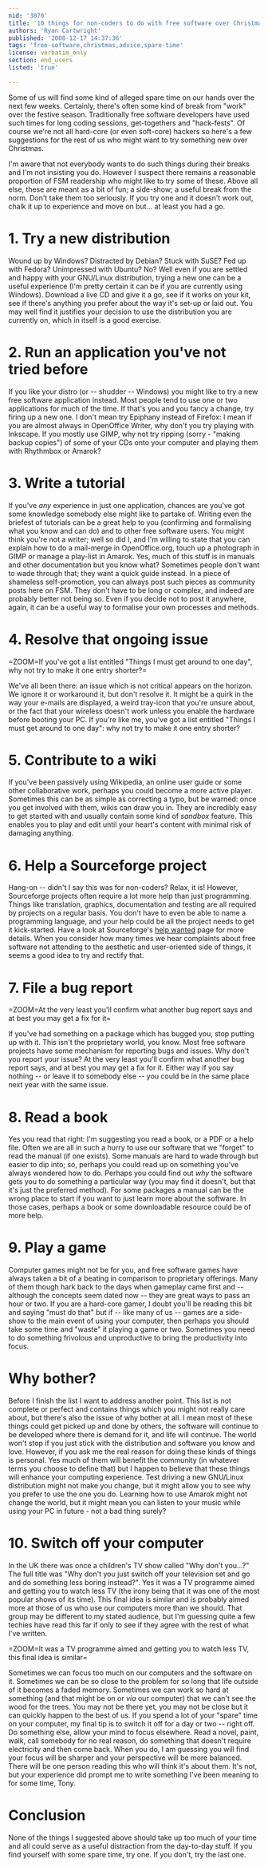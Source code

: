 ```yaml
---
nid: '3070'
title: '10 things for non-coders to do with free software over Christmas'
authors: 'Ryan Cartwright'
published: '2008-12-17 14:37:36'
tags: 'free-software,christmas,advice,spare-time'
license: verbatim_only
section: end_users
listed: 'true'

---
```

Some of us will find some kind of alleged spare time on our hands over the next few weeks. Certainly, there's often some kind of break from "work" over the festive season. Traditionally free software developers have used such times for long coding sessions, get-togethers and "hack-fests". Of course we're not all hard-core (or even soft-core) hackers so here's a few suggestions for the rest of us who might want to try something new over Christmas.

<!--break-->

I'm aware that not everybody wants to do such things during their breaks and I'm not insisting you do. However I suspect there remains a reasonable proportion of FSM readership who might like to try some of these. Above all else, these are meant as a bit of fun; a side-show; a useful break from the norm. Don't take them too seriously. If you try one and it doesn't work out, chalk it up to experience and move on but... at least you had a go.

# 1. Try a new distribution

Wound up by Windows? Distracted by Debian? Stuck with SuSE? Fed up with Fedora? Unimpressed with Ubuntu? No? Well even if you are settled and happy with your GNU/Linux distribution, trying a new one can be a useful experience (I'm pretty certain it can be if you are currently using Windows). Download a live CD and give it a go, see if it works on your kit, see if there's anything you prefer about the way it's set-up or laid out. You may well find it justifies your decision to use the distribution you are currently on, which in itself is a good exercise. 

# 2. Run an application you've not tried before

If you like your distro (or -- shudder -- Windows) you might like to try a new free software application instead. Most people tend to use one or two applications for much of the time. If that's you and you fancy a change, try firing up a new one. I don't mean try Epiphany instead of Firefox: I mean if you are almost always in OpenOffice Writer, why don't you try playing with Inkscape. If you mostly use GIMP, why not try ripping (sorry - "making backup copies") of some of your CDs onto your computer and playing them with Rhythmbox or Amarok?

# 3. Write a tutorial

If you've _any_ experience in just one application, chances are you've got some knowledge somebody else might like to partake of. Writing even the briefest of tutorials can be a great help to you (confirming and formalising what you know and can do) and to other free software users.  You might think you're not a writer; well so did I, and I'm willing to state that you can explain how to do a mail-merge in OpenOffice.org, touch up a photograph in GIMP or manage a play-list in Amarok. Yes, much of this stuff is in manuals and other documentation but you know what? Sometimes people don't want to wade through that; they want a quick guide instead. In a piece of shameless self-promotion, you can always post such pieces as community posts here on FSM. They don't have to be long or complex, and indeed are probably better not being so. Even if you decide not to post it anywhere, again, it can be a useful way to formalise your own processes and methods.

# 4. Resolve that ongoing issue

=ZOOM=If you've got a list entitled "Things I must get around to one day", why not try to make it one entry shorter?=

We've all been there: an issue which is not critical appears on the horizon. We ignore it or workaround it, but don't resolve it. It might be a quirk in the way your e-mails are displayed, a weird tray-icon that you're unsure about, or the fact that your wireless doesn't work unless you enable the hardware before booting your PC. If you're like me, you've got a list entitled "Things I must get around to one day": why not try to make it one entry shorter?

# 5. Contribute to a wiki

If you've been passively using Wikipedia, an online user guide or some other collaborative work, perhaps you could become a more active player.  Sometimes this can be as simple as correcting a typo, but be warned: once you get involved with them, wikis can draw you in. They are incredibly easy to get started with and usually contain some kind of *sandbox* feature.  This enables you to play and edit until your heart's content with minimal risk of damaging anything.

# 6. Help a Sourceforge project

Hang-on -- didn't I say this was for non-coders? Relax, it is! However, Sourceforge projects often require a lot more help than just programming. Things like translation, graphics, documentation and testing are all required by projects on a regular basis. You don't have to even be able to name a programming language, and your help could be all the project needs to get it kick-started. Have a look at Sourceforge's [help wanted](http://sourceforge.net/people/) page for more details. When you  consider how many times we hear complaints about free software not attending to the aesthetic and user-oriented side of things, it seems a good idea to try and rectify that.

# 7. File a bug report

=ZOOM=At the very least you'll confirm what another bug report says and at best you may get a fix for it=

If you've had something on a package which has bugged you, stop putting up with it. This isn't the proprietary world, you know. Most free software projects have some mechanism for reporting bugs and issues. Why don't you report your issue? At the very least you'll confirm what another bug report says, and at best you may get a fix for it. Either way if you say nothing -- or leave it to somebody else -- you could be in the same place next year with the same issue.

# 8. Read a book

Yes you read that right: I'm suggesting you read a book, or a PDF or a help file. Often we are all in such a hurry to use our software that we "forget" to read the manual (if one exists). Some manuals are hard to wade through but easier to dip into; so, perhaps you could read up on something you've always wondered how to do. Perhaps you could find out _why_ the software gets you to do something a particular way (you may find it doesn't, but that it's just the preferred method). For some packages a manual can be the wrong place to start if you want to just learn more about the software. In those cases, perhaps a book or some downloadable resource could be of more help.

# 9. Play a game

Computer games might not be for you, and free software games have always taken a bit of a beating in comparison to proprietary offerings. Many of them though hark back to the days when gameplay came first and -- although the concepts seem dated now -- they are great ways to pass an hour or two. If you are a hard-core gamer, I doubt you'll be reading this bit and saying "must do that" but if -- like many of us -- games are a side-show to the main event of using your computer, then perhaps you should take some time and "waste" it playing a game or two. Sometimes you need to do something frivolous and unproductive to bring the productivity into focus.

# Why bother?

Before I finish the list I want to address another point. This list is not complete or perfect and contains things which you might not really care about, but there's also the issue of why bother at all. I mean most of these things could get picked up and done by others, the software will continue to be developed where there is demand for it, and life will continue. The world won't stop if you just stick with the distribution and software you know and love. However, if you ask me the real reason for doing these kinds of things is personal. Yes much of them will benefit the community (in whatever terms you choose to define that) but I happen to believe that these things will enhance your computing experience. Test driving a new GNU/Linux distribution might not make you change, but it might allow you to see why you prefer to use the one you do. Learning how to use Amarok might not change the world, but it might mean you can listen to your music while using your PC in future - not a bad thing surely?

# 10. Switch off your computer

In the UK there was once a children's TV show called "Why don't you...?" The full title was "Why don't you just switch off your television set and go and do something less boring instead?". Yes it was a TV programme aimed and getting you to watch less TV (the irony being that it was one of the most popular shows of its time). This final idea is similar and is probably aimed more at those of us who use our computers more than we should. That group may be different to my stated audience, but I'm guessing quite a few techies have read this far if only to see if they agree with the rest of what I've written.

=ZOOM=It was a TV programme aimed and getting you to watch less TV, this final idea is similar=

Sometimes we can focus too much on our computers and the software on it. Sometimes we can be so close to the problem for so long that life outside of it becomes a faded memory. Sometimes we can work so hard at something (and that might be on or _via_ our computer) that we can't see the wood for the trees. You may not be there yet, you may not be close but it can quickly happen to the best of us. If you spend a lot of your "spare" time on your computer, my final tip is to switch it off for a day or two -- right off. Do something else, allow your mind to focus elsewhere. Read a novel, paint, walk, call somebody for no real reason, do something that doesn't require electricity and then come back. When you do, I am guessing you will find your focus will be sharper and your perspective will be more balanced. There will be one person reading this who will think it's about them. It's not, but your experience did prompt me to write something I've been meaning to for some time, Tony.

# Conclusion

None of the things I suggested above should take up too much of your time and all could serve as a useful distraction from the day-to-day stuff. If you find yourself with some spare time, try one. If you don't, try the last one.